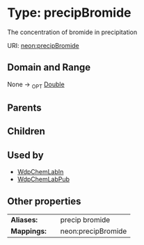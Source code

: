 
# Type: precipBromide


The concentration of bromide in precipitation

URI: [neon:precipBromide](https://data.neonscience.org/precipBromide)


## Domain and Range

None ->  <sub>OPT</sub> [Double](types/Double.md)

## Parents


## Children


## Used by

 * [WdpChemLabIn](WdpChemLabIn.md)
 * [WdpChemLabPub](WdpChemLabPub.md)

## Other properties

|  |  |  |
| --- | --- | --- |
| **Aliases:** | | precip bromide |
| **Mappings:** | | neon:precipBromide |

